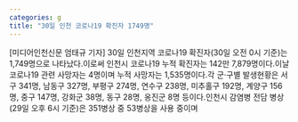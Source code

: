 ```yaml
---
categories: g
title: "30일 인천 코로나19 확진자 1749명"
---
```

[미디어인천신문 엄태규 기자] 30일 인천지역 코로나19 확진자(30일 오전 0시 기준)는 1,749명으로 나타났다.이로써 인천시 코로나19 누적 확진자는 142만 7,879명이다.이날 코로나19 관련 사망자는 4명이며 누적 사망자는 1,535명이다.각 군·구별 발생현황은 서구 341명, 남동구 327명, 부평구 274명, 연수구 238명, 미추홀구 192명, 계양구 156명, 중구 147명, 강화군 38명, 동구 28명, 옹진군 8명 등이다.인천시 감염병 전담 병상(29일 오후 6시 기준)은 351병상 중 53병상을 사용 중이며
